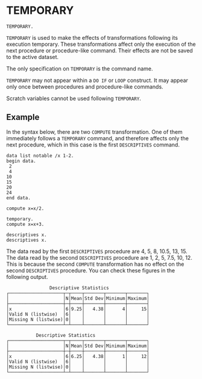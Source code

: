 # TEMPORARY

```
TEMPORARY.
```

`TEMPORARY` is used to make the effects of transformations following
its execution temporary.  These transformations affect only the
execution of the next procedure or procedure-like command.  Their
effects are not be saved to the active dataset.

The only specification on `TEMPORARY` is the command name.

`TEMPORARY` may not appear within a `DO IF` or `LOOP` construct.  It
may appear only once between procedures and procedure-like commands.

Scratch variables cannot be used following `TEMPORARY`.

## Example

In the syntax below, there are two `COMPUTE` transformation.  One of
them immediately follows a `TEMPORARY` command, and therefore affects
only the next procedure, which in this case is the first
`DESCRIPTIVES` command.

```
data list notable /x 1-2.
begin data.
 2
 4
10
15
20
24
end data.

compute x=x/2.

temporary.
compute x=x+3.

descriptives x.
descriptives x.
```

The data read by the first `DESCRIPTIVES` procedure are 4, 5, 8, 10.5,
13, 15.  The data read by the second `DESCRIPTIVES` procedure are 1,
2, 5, 7.5, 10, 12.  This is because the second `COMPUTE`
transformation has no effect on the second `DESCRIPTIVES` procedure.
You can check these figures in the following output.

```
                Descriptive Statistics
┌────────────────────┬─┬────┬───────┬───────┬───────┐
│                    │N│Mean│Std Dev│Minimum│Maximum│
├────────────────────┼─┼────┼───────┼───────┼───────┤
│x                   │6│9.25│   4.38│      4│     15│
│Valid N (listwise)  │6│    │       │       │       │
│Missing N (listwise)│0│    │       │       │       │
└────────────────────┴─┴────┴───────┴───────┴───────┘

           Descriptive Statistics
┌────────────────────┬─┬────┬───────┬───────┬───────┐
│                    │N│Mean│Std Dev│Minimum│Maximum│
├────────────────────┼─┼────┼───────┼───────┼───────┤
│x                   │6│6.25│   4.38│      1│     12│
│Valid N (listwise)  │6│    │       │       │       │
│Missing N (listwise)│0│    │       │       │       │
└────────────────────┴─┴────┴───────┴───────┴───────┘
```
